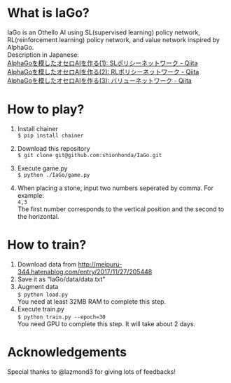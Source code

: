 # What is IaGo?
IaGo is an Othello AI using SL(supervised learning) policy network, RL(reinforcement learning) policy network, and value network inspired by AlphaGo.  
Description in Japanese:  
[AlphaGoを模したオセロAIを作る(1): SLポリシーネットワーク - Qiita](https://qiita.com/shionhonda/items/7a3eb79f55299e743630)  
[AlphaGoを模したオセロAIを作る(2): RLポリシーネットワーク - Qiita](https://qiita.com/shionhonda/items/56e37872419a3c79b3aa)  
[AlphaGoを模したオセロAIを作る(3): バリューネットワーク - Qiita](https://qiita.com/shionhonda/items/7dce679b385f738a0dcb)  

# How to play?  
1. Install chainer  
`$ pip install chainer`  

2. Download this repository  
`$ git clone git@github.com:shionhonda/IaGo.git`  

3. Execute game.py  
`$ python ./IaGo/game.py`

4. When placing a stone, input two numbers seperated by comma. For example:  
`4,3`  
The first number corresponds to the vertical position and the second to the horizontal.

# How to train?
1. Download data from <http://meipuru-344.hatenablog.com/entry/2017/11/27/205448>
2. Save it as "IaGo/data/data.txt"    
3. Augment data  
`$ python load.py`  
You need at least 32MB RAM to complete this step.  
4. Execute train.py  
`$ python train.py --epoch=30`  
You need GPU to complete this step. It will take about 2 days.

# Acknowledgements  
Special thanks to @lazmond3 for giving lots of feedbacks!

